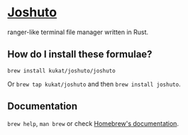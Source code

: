 # [Joshuto](https://github.com/kamiyaa/joshuto)

ranger-like terminal file manager written in Rust.

## How do I install these formulae?

`brew install kukat/joshuto/joshuto`

Or `brew tap kukat/joshuto` and then `brew install joshuto`.

## Documentation

`brew help`, `man brew` or check [Homebrew's documentation](https://docs.brew.sh).
